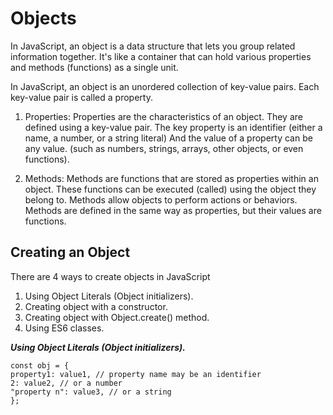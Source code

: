 # Objects

In JavaScript, an object is a data structure that lets you group related information together. It's like a container that can hold various properties and methods (functions) as a single unit.

In JavaScript, an object is an unordered collection of key-value pairs. Each key-value pair is called a property.

1. Properties: Properties are the characteristics of an object. They are defined using a key-value pair. The key property is an identifier (either a name, a number, or a string literal) And the value of a property can be any value.  (such as numbers, strings, arrays, other objects, or even functions).

2. Methods: Methods are functions that are stored as properties within an object. These functions can be executed (called) using the object they belong to. Methods allow objects to perform actions or behaviors. Methods are defined in the same way as properties, but their values are functions.

## Creating an Object

There are 4 ways to create objects in JavaScript

1. Using Object Literals (Object initializers).
2. Creating object with a constructor.
3. Creating object with Object.create() method.
4. Using ES6 classes.

***Using Object Literals (Object initializers).***

```JS
const obj = {
property1: value1, // property name may be an identifier
2: value2, // or a number
"property n": value3, // or a string
};
```
